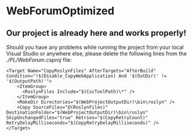 # WebForumOptimized
<h2>Our project is already here and works properly!</h2>

Should you have any problems while running the project from your local Visual Studio or anywhere else, please delete the following lines from the *./PL/WebForum.csproj* file:

```
<Target Name="CopyRoslynFiles" AfterTargets="AfterBuild" Condition="!$(Disable_CopyWebApplication) And '$(OutDir)' != '$(OutputPath)'">
    <ItemGroup>
      <RoslynFiles Include="$(CscToolPath)\*" />
    </ItemGroup>
    <MakeDir Directories="$(WebProjectOutputDir)\bin\roslyn" />
    <Copy SourceFiles="@(RoslynFiles)" DestinationFolder="$(WebProjectOutputDir)\bin\roslyn" SkipUnchangedFiles="true" Retries="$(CopyRetryCount)"       RetryDelayMilliseconds="$(CopyRetryDelayMilliseconds)" />
</Target>
```
